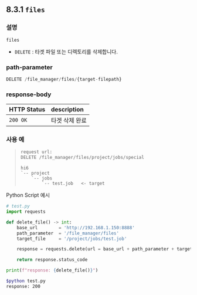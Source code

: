 ﻿## 8.3.1 `files`

### 설명

`files`

- `DELETE` : 타겟 파일 또는 디렉토리를 삭제합니다.

### path-parameter

```python
DELETE /file_manager/files/{target-filepath}
```

### response-body

|HTTP Status|description|
|:---|:---|
|`200 OK`| 타겟 삭제 완료 |


### 사용 예

<blockquote>

```python
request url:
DELETE /file_manager/files/project/jobs/special
```
```
hi6
`-- project
    `-- jobs
        `-- test.job   <- target
```

</blockquote>

Python Script 예시

```python
# test.py
import requests

def delete_file() -> int:
    base_url        = 'http://192.168.1.150:8888'
    path_parameter  = '/file_manager/files'
    target_file     = '/project/jobs/test.job'

    response = requests.delete(url = base_url + path_parameter + target_file)

    return response.status_code

print(f"response: {delete_file()}")
```
```sh
$python test.py
response: 200
```